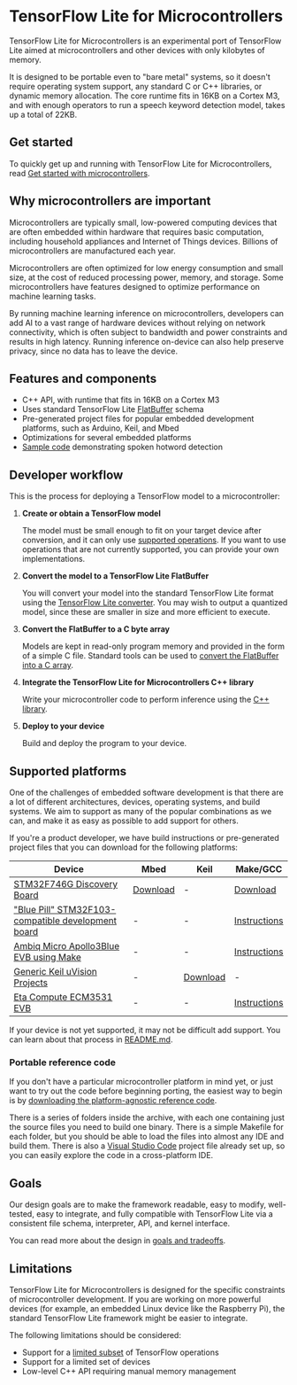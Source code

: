 # TensorFlow Lite for Microcontrollers

TensorFlow Lite for Microcontrollers is an experimental port of TensorFlow Lite
aimed at microcontrollers and other devices with only kilobytes of memory.

It is designed to be portable even to "bare metal" systems, so it doesn't
require operating system support, any standard C or C++ libraries, or dynamic
memory allocation. The core runtime fits in 16KB on a Cortex M3, and with enough
operators to run a speech keyword detection model, takes up a total of 22KB.

## Get started

To quickly get up and running with TensorFlow Lite for Microcontrollers, read
[Get started with microcontrollers](get_started.md).

## Why microcontrollers are important

Microcontrollers are typically small, low-powered computing devices that are
often embedded within hardware that requires basic computation, including
household appliances and Internet of Things devices. Billions of
microcontrollers are manufactured each year.

Microcontrollers are often optimized for low energy consumption and small size,
at the cost of reduced processing power, memory, and storage. Some
microcontrollers have features designed to optimize performance on machine
learning tasks.

By running machine learning inference on microcontrollers, developers can add AI
to a vast range of hardware devices without relying on network connectivity,
which is often subject to bandwidth and power constraints and results in high
latency. Running inference on-device can also help preserve privacy, since no
data has to leave the device.

## Features and components

*   C++ API, with runtime that fits in 16KB on a Cortex M3
*   Uses standard TensorFlow Lite
    [FlatBuffer](https://google.github.io/flatbuffers/) schema
*   Pre-generated project files for popular embedded development platforms, such
    as Arduino, Keil, and Mbed
*   Optimizations for several embedded platforms
*   [Sample code](https://github.com/tensorflow/tensorflow/tree/master/tensorflow/lite/experimental/micro/examples/micro_speech)
    demonstrating spoken hotword detection

## Developer workflow

This is the process for deploying a TensorFlow model to a microcontroller:

1.  **Create or obtain a TensorFlow model**

    The model must be small enough to fit on your target device after
    conversion, and it can only use
    [supported operations](build_convert.md#operation-support). If you want to
    use operations that are not currently supported, you can provide your own
    implementations.

2.  **Convert the model to a TensorFlow Lite FlatBuffer**

    You will convert your model into the standard TensorFlow Lite format using
    the [TensorFlow Lite converter](build_convert.md#model-conversion). You may
    wish to output a quantized model, since these are smaller in size and more
    efficient to execute.

3.  **Convert the FlatBuffer to a C byte array**

    Models are kept in read-only program memory and provided in the form of a
    simple C file. Standard tools can be used to
    [convert the FlatBuffer into a C array](build_convert.md#convert-to-a-c-array).

4.  **Integrate the TensorFlow Lite for Microcontrollers C++ library**

    Write your microcontroller code to perform inference using the
    [C++ library](library.md).

5.  **Deploy to your device**

    Build and deploy the program to your device.

## Supported platforms

One of the challenges of embedded software development is that there are a lot
of different architectures, devices, operating systems, and build systems. We
aim to support as many of the popular combinations as we can, and make it as
easy as possible to add support for others.

If you're a product developer, we have build instructions or pre-generated
project files that you can download for the following platforms:

Device                                                                                         | Mbed                                                                           | Keil                                                                           | Make/GCC
---------------------------------------------------------------------------------------------- | ------------------------------------------------------------------------------ | ------------------------------------------------------------------------------ | --------
[STM32F746G Discovery Board](https://www.st.com/en/evaluation-tools/32f746gdiscovery.html)     | [Download](https://drive.google.com/open?id=1OtgVkytQBrEYIpJPsE8F6GUKHPBS3Xeb) | -                                                                              | [Download](https://drive.google.com/open?id=1u46mTtAMZ7Y1aD-He1u3R8AE4ZyEpnOl)
["Blue Pill" STM32F103-compatible development board](https://github.com/google/stm32_bare_lib) | -                                                                              | -                                                                              | [Instructions](https://github.com/tensorflow/tensorflow/blob/master/tensorflow/lite/experimental/micro/README.md#building-for-the-blue-pill-stm32f103-using-make)
[Ambiq Micro Apollo3Blue EVB using Make](https://ambiqmicro.com/apollo-ultra-low-power-mcus/)  | -                                                                              | -                                                                              | [Instructions](https://github.com/tensorflow/tensorflow/blob/master/tensorflow/lite/experimental/micro/README.md#building-for-ambiq-micro-apollo3blue-evb-using-make)
[Generic Keil uVision Projects](http://www2.keil.com/mdk5/uvision/)                            | -                                                                              | [Download](https://drive.google.com/open?id=1Lw9rsdquNKObozClLPoE5CTJLuhfh5mV) | -
[Eta Compute ECM3531 EVB](https://etacompute.com/)                                             | -                                                                              | -                                                                              | [Instructions](https://github.com/tensorflow/tensorflow/blob/master/tensorflow/lite/experimental/micro/README.md#Building-for-the-Eta-Compute-ECM3531-EVB-using-Make)

If your device is not yet supported, it may not be difficult add support. You
can learn about that process in
[README.md](https://github.com/tensorflow/tensorflow/blob/master/tensorflow/lite/experimental/micro/README.md#how-to-port-tensorflow-lite-micro-to-a-new-platform).

### Portable reference code

If you don't have a particular microcontroller platform in mind yet, or just
want to try out the code before beginning porting, the easiest way to begin is
by
[downloading the platform-agnostic reference code](https://drive.google.com/open?id=1cawEQAkqquK_SO4crReDYqf_v7yAwOY8).

There is a series of folders inside the archive, with each one containing just
the source files you need to build one binary. There is a simple Makefile for
each folder, but you should be able to load the files into almost any IDE and
build them. There is also a [Visual Studio Code](https://code.visualstudio.com/)
project file already set up, so you can easily explore the code in a
cross-platform IDE.

## Goals

Our design goals are to make the framework readable, easy to modify,
well-tested, easy to integrate, and fully compatible with TensorFlow Lite via a
consistent file schema, interpreter, API, and kernel interface.

You can read more about the design in
[goals and tradeoffs](https://github.com/tensorflow/tensorflow/tree/master/tensorflow/lite/experimental/micro#goals).

## Limitations

TensorFlow Lite for Microcontrollers is designed for the specific constraints of
microcontroller development. If you are working on more powerful devices (for
example, an embedded Linux device like the Raspberry Pi), the standard
TensorFlow Lite framework might be easier to integrate.

The following limitations should be considered:

*   Support for a [limited subset](build_convert.md#operation-support) of
    TensorFlow operations
*   Support for a limited set of devices
*   Low-level C++ API requiring manual memory management
